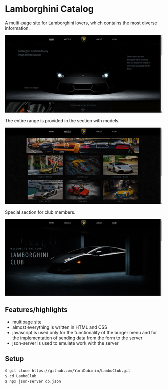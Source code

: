 # Lamborghini Catalog

A multi-page site for Lamborghini lovers, which contains the most diverse information.

![preview_1](img/for_readme/preview_1.png)

The entire range is provided in the section with models.

![preview_2](img/for_readme/preview_2.png)

Special section for club members.

![preview_2](img/for_readme/preview_3.png)

## Features/highlights

-   multipage site
-   almost everything is written in HTML and CSS
-   javascript is used only for the functionality of the burger menu and for the implementation of sending data from the form to the server
-   json-server is used to emulate work with the server

## Setup

```bash
$ git clone https://github.com/YuriDubinin/LamboClub.git
$ cd LamboClub
$ npx json-server db.json
```
